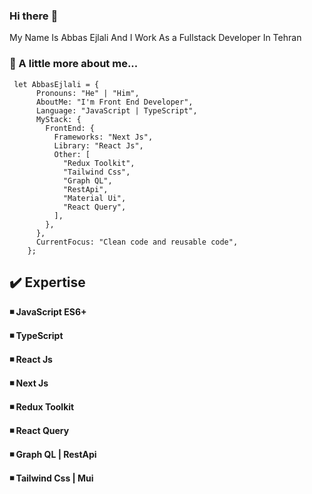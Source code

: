 ### **Hi there** :wave:


My Name Is Abbas Ejlali And I Work As a Fullstack Developer In Tehran

### :scroll: A little more about me...

```
 let AbbasEjlali = {
      Pronouns: "He" | "Him",
      AboutMe: "I'm Front End Developer",
      Language: "JavaScript | TypeScript",
      MyStack: {
        FrontEnd: {
          Frameworks: "Next Js",
          Library: "React Js",
          Other: [
            "Redux Toolkit",
            "Tailwind Css",
            "Graph QL",
            "RestApi",
            "Material Ui",
            "React Query",
          ],
        },
      },
      CurrentFocus: "Clean code and reusable code",
    };
```
## :heavy_check_mark: Expertise
**:black_medium_small_square: JavaScript ES6+**

**:black_medium_small_square: TypeScript**

**:black_medium_small_square: React Js**

**:black_medium_small_square: Next Js**

**:black_medium_small_square: Redux Toolkit**

**:black_medium_small_square: React Query**

**:black_medium_small_square: Graph QL | RestApi**

**:black_medium_small_square: Tailwind Css | Mui**

<!---
abbasejlali/abbasejlali is a ✨ special ✨ repository because its `README.md` (this file) appears on your GitHub profile.
You can click the Preview link to take a look at your changes.
--->
